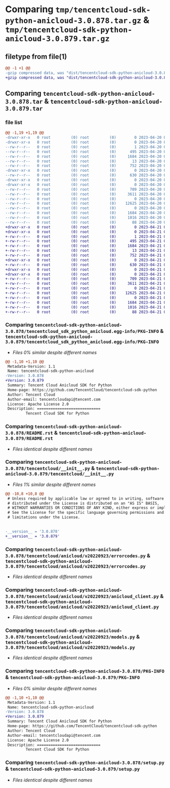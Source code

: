 # Comparing `tmp/tencentcloud-sdk-python-anicloud-3.0.878.tar.gz` & `tmp/tencentcloud-sdk-python-anicloud-3.0.879.tar.gz`

## filetype from file(1)

```diff
@@ -1 +1 @@
-gzip compressed data, was "dist/tencentcloud-sdk-python-anicloud-3.0.878.tar", last modified: Thu Apr 20 00:17:42 2023, max compression
+gzip compressed data, was "dist/tencentcloud-sdk-python-anicloud-3.0.879.tar", last modified: Fri Apr 21 00:23:20 2023, max compression
```

## Comparing `tencentcloud-sdk-python-anicloud-3.0.878.tar` & `tencentcloud-sdk-python-anicloud-3.0.879.tar`

### file list

```diff
@@ -1,19 +1,19 @@
-drwxr-xr-x   0 root         (0) root         (0)        0 2023-04-20 00:17:42.000000 tencentcloud-sdk-python-anicloud-3.0.878/
-drwxr-xr-x   0 root         (0) root         (0)        0 2023-04-20 00:17:42.000000 tencentcloud-sdk-python-anicloud-3.0.878/tencentcloud_sdk_python_anicloud.egg-info/
--rw-r--r--   0 root         (0) root         (0)        1 2023-04-20 00:17:42.000000 tencentcloud-sdk-python-anicloud-3.0.878/tencentcloud_sdk_python_anicloud.egg-info/dependency_links.txt
--rw-r--r--   0 root         (0) root         (0)      495 2023-04-20 00:17:42.000000 tencentcloud-sdk-python-anicloud-3.0.878/tencentcloud_sdk_python_anicloud.egg-info/SOURCES.txt
--rw-r--r--   0 root         (0) root         (0)     1684 2023-04-20 00:17:42.000000 tencentcloud-sdk-python-anicloud-3.0.878/tencentcloud_sdk_python_anicloud.egg-info/PKG-INFO
--rw-r--r--   0 root         (0) root         (0)       13 2023-04-20 00:17:42.000000 tencentcloud-sdk-python-anicloud-3.0.878/tencentcloud_sdk_python_anicloud.egg-info/top_level.txt
--rw-r--r--   0 root         (0) root         (0)      752 2023-04-20 00:17:41.000000 tencentcloud-sdk-python-anicloud-3.0.878/README.rst
-drwxr-xr-x   0 root         (0) root         (0)        0 2023-04-20 00:17:42.000000 tencentcloud-sdk-python-anicloud-3.0.878/tencentcloud/
--rw-r--r--   0 root         (0) root         (0)      630 2023-04-20 00:17:41.000000 tencentcloud-sdk-python-anicloud-3.0.878/tencentcloud/__init__.py
-drwxr-xr-x   0 root         (0) root         (0)        0 2023-04-20 00:17:42.000000 tencentcloud-sdk-python-anicloud-3.0.878/tencentcloud/anicloud/
-drwxr-xr-x   0 root         (0) root         (0)        0 2023-04-20 00:17:42.000000 tencentcloud-sdk-python-anicloud-3.0.878/tencentcloud/anicloud/v20220923/
--rw-r--r--   0 root         (0) root         (0)      709 2023-04-20 00:17:41.000000 tencentcloud-sdk-python-anicloud-3.0.878/tencentcloud/anicloud/v20220923/errorcodes.py
--rw-r--r--   0 root         (0) root         (0)     3611 2023-04-20 00:17:41.000000 tencentcloud-sdk-python-anicloud-3.0.878/tencentcloud/anicloud/v20220923/anicloud_client.py
--rw-r--r--   0 root         (0) root         (0)        0 2023-04-20 00:17:41.000000 tencentcloud-sdk-python-anicloud-3.0.878/tencentcloud/anicloud/v20220923/__init__.py
--rw-r--r--   0 root         (0) root         (0)    12625 2023-04-20 00:17:41.000000 tencentcloud-sdk-python-anicloud-3.0.878/tencentcloud/anicloud/v20220923/models.py
--rw-r--r--   0 root         (0) root         (0)        0 2023-04-20 00:17:41.000000 tencentcloud-sdk-python-anicloud-3.0.878/tencentcloud/anicloud/__init__.py
--rw-r--r--   0 root         (0) root         (0)     1684 2023-04-20 00:17:42.000000 tencentcloud-sdk-python-anicloud-3.0.878/PKG-INFO
--rw-r--r--   0 root         (0) root         (0)     1016 2023-04-20 00:17:41.000000 tencentcloud-sdk-python-anicloud-3.0.878/setup.py
--rw-r--r--   0 root         (0) root         (0)       88 2023-04-20 00:17:42.000000 tencentcloud-sdk-python-anicloud-3.0.878/setup.cfg
+drwxr-xr-x   0 root         (0) root         (0)        0 2023-04-21 00:23:20.000000 tencentcloud-sdk-python-anicloud-3.0.879/
+drwxr-xr-x   0 root         (0) root         (0)        0 2023-04-21 00:23:20.000000 tencentcloud-sdk-python-anicloud-3.0.879/tencentcloud_sdk_python_anicloud.egg-info/
+-rw-r--r--   0 root         (0) root         (0)        1 2023-04-21 00:23:20.000000 tencentcloud-sdk-python-anicloud-3.0.879/tencentcloud_sdk_python_anicloud.egg-info/dependency_links.txt
+-rw-r--r--   0 root         (0) root         (0)      495 2023-04-21 00:23:20.000000 tencentcloud-sdk-python-anicloud-3.0.879/tencentcloud_sdk_python_anicloud.egg-info/SOURCES.txt
+-rw-r--r--   0 root         (0) root         (0)     1684 2023-04-21 00:23:20.000000 tencentcloud-sdk-python-anicloud-3.0.879/tencentcloud_sdk_python_anicloud.egg-info/PKG-INFO
+-rw-r--r--   0 root         (0) root         (0)       13 2023-04-21 00:23:20.000000 tencentcloud-sdk-python-anicloud-3.0.879/tencentcloud_sdk_python_anicloud.egg-info/top_level.txt
+-rw-r--r--   0 root         (0) root         (0)      752 2023-04-21 00:23:20.000000 tencentcloud-sdk-python-anicloud-3.0.879/README.rst
+drwxr-xr-x   0 root         (0) root         (0)        0 2023-04-21 00:23:20.000000 tencentcloud-sdk-python-anicloud-3.0.879/tencentcloud/
+-rw-r--r--   0 root         (0) root         (0)      630 2023-04-21 00:23:20.000000 tencentcloud-sdk-python-anicloud-3.0.879/tencentcloud/__init__.py
+drwxr-xr-x   0 root         (0) root         (0)        0 2023-04-21 00:23:20.000000 tencentcloud-sdk-python-anicloud-3.0.879/tencentcloud/anicloud/
+drwxr-xr-x   0 root         (0) root         (0)        0 2023-04-21 00:23:20.000000 tencentcloud-sdk-python-anicloud-3.0.879/tencentcloud/anicloud/v20220923/
+-rw-r--r--   0 root         (0) root         (0)      709 2023-04-21 00:23:20.000000 tencentcloud-sdk-python-anicloud-3.0.879/tencentcloud/anicloud/v20220923/errorcodes.py
+-rw-r--r--   0 root         (0) root         (0)     3611 2023-04-21 00:23:20.000000 tencentcloud-sdk-python-anicloud-3.0.879/tencentcloud/anicloud/v20220923/anicloud_client.py
+-rw-r--r--   0 root         (0) root         (0)        0 2023-04-21 00:23:20.000000 tencentcloud-sdk-python-anicloud-3.0.879/tencentcloud/anicloud/v20220923/__init__.py
+-rw-r--r--   0 root         (0) root         (0)    12625 2023-04-21 00:23:20.000000 tencentcloud-sdk-python-anicloud-3.0.879/tencentcloud/anicloud/v20220923/models.py
+-rw-r--r--   0 root         (0) root         (0)        0 2023-04-21 00:23:20.000000 tencentcloud-sdk-python-anicloud-3.0.879/tencentcloud/anicloud/__init__.py
+-rw-r--r--   0 root         (0) root         (0)     1684 2023-04-21 00:23:20.000000 tencentcloud-sdk-python-anicloud-3.0.879/PKG-INFO
+-rw-r--r--   0 root         (0) root         (0)     1016 2023-04-21 00:23:20.000000 tencentcloud-sdk-python-anicloud-3.0.879/setup.py
+-rw-r--r--   0 root         (0) root         (0)       88 2023-04-21 00:23:20.000000 tencentcloud-sdk-python-anicloud-3.0.879/setup.cfg
```

### Comparing `tencentcloud-sdk-python-anicloud-3.0.878/tencentcloud_sdk_python_anicloud.egg-info/PKG-INFO` & `tencentcloud-sdk-python-anicloud-3.0.879/tencentcloud_sdk_python_anicloud.egg-info/PKG-INFO`

 * *Files 0% similar despite different names*

```diff
@@ -1,10 +1,10 @@
 Metadata-Version: 1.1
 Name: tencentcloud-sdk-python-anicloud
-Version: 3.0.878
+Version: 3.0.879
 Summary: Tencent Cloud Anicloud SDK for Python
 Home-page: https://github.com/TencentCloud/tencentcloud-sdk-python
 Author: Tencent Cloud
 Author-email: tencentcloudapi@tencent.com
 License: Apache License 2.0
 Description: ============================
         Tencent Cloud SDK for Python
```

### Comparing `tencentcloud-sdk-python-anicloud-3.0.878/README.rst` & `tencentcloud-sdk-python-anicloud-3.0.879/README.rst`

 * *Files identical despite different names*

### Comparing `tencentcloud-sdk-python-anicloud-3.0.878/tencentcloud/__init__.py` & `tencentcloud-sdk-python-anicloud-3.0.879/tencentcloud/__init__.py`

 * *Files 1% similar despite different names*

```diff
@@ -10,8 +10,8 @@
 # Unless required by applicable law or agreed to in writing, software
 # distributed under the License is distributed on an "AS IS" BASIS,
 # WITHOUT WARRANTIES OR CONDITIONS OF ANY KIND, either express or implied.
 # See the License for the specific language governing permissions and
 # limitations under the License.
 
 
-__version__ = '3.0.878'
+__version__ = '3.0.879'
```

### Comparing `tencentcloud-sdk-python-anicloud-3.0.878/tencentcloud/anicloud/v20220923/errorcodes.py` & `tencentcloud-sdk-python-anicloud-3.0.879/tencentcloud/anicloud/v20220923/errorcodes.py`

 * *Files identical despite different names*

### Comparing `tencentcloud-sdk-python-anicloud-3.0.878/tencentcloud/anicloud/v20220923/anicloud_client.py` & `tencentcloud-sdk-python-anicloud-3.0.879/tencentcloud/anicloud/v20220923/anicloud_client.py`

 * *Files identical despite different names*

### Comparing `tencentcloud-sdk-python-anicloud-3.0.878/tencentcloud/anicloud/v20220923/models.py` & `tencentcloud-sdk-python-anicloud-3.0.879/tencentcloud/anicloud/v20220923/models.py`

 * *Files identical despite different names*

### Comparing `tencentcloud-sdk-python-anicloud-3.0.878/PKG-INFO` & `tencentcloud-sdk-python-anicloud-3.0.879/PKG-INFO`

 * *Files 0% similar despite different names*

```diff
@@ -1,10 +1,10 @@
 Metadata-Version: 1.1
 Name: tencentcloud-sdk-python-anicloud
-Version: 3.0.878
+Version: 3.0.879
 Summary: Tencent Cloud Anicloud SDK for Python
 Home-page: https://github.com/TencentCloud/tencentcloud-sdk-python
 Author: Tencent Cloud
 Author-email: tencentcloudapi@tencent.com
 License: Apache License 2.0
 Description: ============================
         Tencent Cloud SDK for Python
```

### Comparing `tencentcloud-sdk-python-anicloud-3.0.878/setup.py` & `tencentcloud-sdk-python-anicloud-3.0.879/setup.py`

 * *Files identical despite different names*

